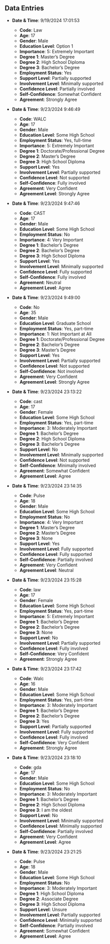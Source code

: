## Data Entries

- **Date & Time**: 9/19/2024 17:01:53
  - **Code**: Law
  - **Age**: 17
  - **Gender**: Male
  - **Education Level**: Option 1
  - **Importance**: 5: Extremely Important
  - **Degree 1**: Master’s Degree
  - **Degree 2**: High School Diploma
  - **Degree 3**: Bachelor’s Degree
  - **Employment Status**: Yes
  - **Support Level**: Partially supported
  - **Involvement Level**: Minimally supported
  - **Confidence Level**: Partially involved
  - **Self-Confidence**: Somewhat Confident
  - **Agreement**: Strongly Agree

- **Date & Time**: 9/23/2024 9:46:49
  - **Code**: WALC
  - **Age**: 17
  - **Gender**: Male
  - **Education Level**: Some High School
  - **Employment Status**: Yes, full-time
  - **Importance**: 5: Extremely Important
  - **Degree 1**: Doctorate/Professional Degree
  - **Degree 2**: Master’s Degree
  - **Degree 3**: High School Diploma
  - **Support Level**: Yes
  - **Involvement Level**: Partially supported
  - **Confidence Level**: Not supported
  - **Self-Confidence**: Fully involved
  - **Agreement**: Very Confident
  - **Agreement Level**: Strongly Agree

- **Date & Time**: 9/23/2024 9:47:46
  - **Code**: CAST
  - **Age**: 17
  - **Gender**: Male
  - **Education Level**: Some High School
  - **Employment Status**: No
  - **Importance**: 4: Very Important
  - **Degree 1**: Bachelor’s Degree
  - **Degree 2**: Bachelor’s Degree
  - **Degree 3**: High School Diploma
  - **Support Level**: Yes
  - **Involvement Level**: Minimally supported
  - **Confidence Level**: Fully supported
  - **Self-Confidence**: Fully involved
  - **Agreement**: Neutral
  - **Agreement Level**: Agree

- **Date & Time**: 9/23/2024 9:49:00
  - **Code**: No
  - **Age**: 35
  - **Gender**: Male
  - **Education Level**: Graduate School
  - **Employment Status**: Yes, part-time
  - **Importance**: 1: Not Important at All
  - **Degree 1**: Doctorate/Professional Degree
  - **Degree 2**: Bachelor’s Degree
  - **Degree 3**: Master’s Degree
  - **Support Level**: Yes
  - **Involvement Level**: Partially supported
  - **Confidence Level**: Not supported
  - **Self-Confidence**: Not involved
  - **Agreement**: Very Confident
  - **Agreement Level**: Strongly Agree

- **Date & Time**: 9/23/2024 23:13:22
  - **Code**: cast
  - **Age**: 17
  - **Gender**: Female
  - **Education Level**: Some High School
  - **Employment Status**: Yes, part-time
  - **Importance**: 3: Moderately Important
  - **Degree 1**: Bachelor’s Degree
  - **Degree 2**: High School Diploma
  - **Degree 3**: Bachelor’s Degree
  - **Support Level**: No
  - **Involvement Level**: Minimally supported
  - **Confidence Level**: Not supported
  - **Self-Confidence**: Minimally involved
  - **Agreement**: Somewhat Confident
  - **Agreement Level**: Agree

- **Date & Time**: 9/23/2024 23:14:35
  - **Code**: Pulse
  - **Age**: 18
  - **Gender**: Male
  - **Education Level**: Some High School
  - **Employment Status**: No
  - **Importance**: 4: Very Important
  - **Degree 1**: Master’s Degree
  - **Degree 2**: Master’s Degree
  - **Degree 3**: None
  - **Support Level**: Yes
  - **Involvement Level**: Fully supported
  - **Confidence Level**: Fully supported
  - **Self-Confidence**: Partially involved
  - **Agreement**: Very Confident
  - **Agreement Level**: Neutral

- **Date & Time**: 9/23/2024 23:15:28
  - **Code**: law
  - **Age**: 17
  - **Gender**: Female
  - **Education Level**: Some High School
  - **Employment Status**: Yes, part-time
  - **Importance**: 5: Extremely Important
  - **Degree 1**: Bachelor’s Degree
  - **Degree 2**: Bachelor’s Degree
  - **Degree 3**: None
  - **Support Level**: No
  - **Involvement Level**: Partially supported
  - **Confidence Level**: Fully involved
  - **Self-Confidence**: Very Confident
  - **Agreement**: Strongly Agree

- **Date & Time**: 9/23/2024 23:17:42
  - **Code**: Walc
  - **Age**: 16
  - **Gender**: Male
  - **Education Level**: Some High School
  - **Employment Status**: Yes, part-time
  - **Importance**: 3: Moderately Important
  - **Degree 1**: Bachelor’s Degree
  - **Degree 2**: Bachelor’s Degree
  - **Degree 3**: Yes
  - **Support Level**: Partially supported
  - **Involvement Level**: Fully supported
  - **Confidence Level**: Fully involved
  - **Self-Confidence**: Very Confident
  - **Agreement**: Strongly Agree

- **Date & Time**: 9/23/2024 23:18:10
  - **Code**: gda
  - **Age**: 17
  - **Gender**: Male
  - **Education Level**: Some High School
  - **Employment Status**: No
  - **Importance**: 3: Moderately Important
  - **Degree 1**: Bachelor’s Degree
  - **Degree 2**: High School Diploma
  - **Degree 3**: I am the oldest
  - **Support Level**: No
  - **Involvement Level**: Minimally supported
  - **Confidence Level**: Minimally supported
  - **Self-Confidence**: Partially involved
  - **Agreement**: Very Confident
  - **Agreement Level**: Agree

- **Date & Time**: 9/23/2024 23:21:25
  - **Code**: Pulse
  - **Age**: 18
  - **Gender**: Male
  - **Education Level**: Some High School
  - **Employment Status**: No
  - **Importance**: 3: Moderately Important
  - **Degree 1**: High School Diploma
  - **Degree 2**: Associate Degree
  - **Degree 3**: High School Diploma
  - **Support Level**: Unsure
  - **Involvement Level**: Partially supported
  - **Confidence Level**: Minimally supported
  - **Self-Confidence**: Partially involved
  - **Agreement**: Somewhat Confident
  - **Agreement Level**: Agree
